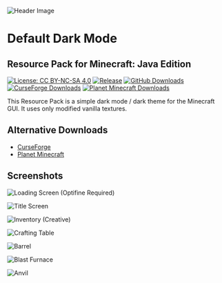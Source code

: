 ![Header Image](https://i.imgur.com/B6QUUPV.png)

# Default Dark Mode
## Resource Pack for Minecraft: Java Edition

[![License: CC BY-NC-SA 4.0](https://img.shields.io/badge/License-CC%20BY--NC--SA%204.0-brightgreen.svg)](https://creativecommons.org/licenses/by-nc-sa/4.0/)
[![Release](https://img.shields.io/github/v/release/xnebulr/Minecraft-Default-Dark-Mode?label=Release&color=brightgreen&cacheSeconds=3600)](https://github.com/xnebulr/Minecraft-Default-Dark-Mode/releases/latest)
[![GitHub Downloads](https://img.shields.io/github/downloads/xnebulr/Minecraft-Default-Dark-Mode/total?label=Downloads&logo=github&cacheSeconds=3600)](https://github.com/xnebulr/Minecraft-Default-Dark-Mode/releases)
[![CurseForge Downloads](https://img.shields.io/endpoint?url=https://api.darkomizer.com/shields/downloads/curseforge)](https://www.curseforge.com/minecraft/texture-packs/default-dark-mode/files)
[![Planet Minecraft Downloads](https://img.shields.io/endpoint?url=https://api.darkomizer.com/shields/downloads/planetminecraft)](https://www.planetminecraft.com/texture-pack/default-dark-mode)

This Resource Pack is a simple dark mode / dark theme for the Minecraft GUI. It uses only modified vanilla textures.

## Alternative Downloads

* [CurseForge](https://www.curseforge.com/minecraft/texture-packs/default-dark-mode)
* [Planet Minecraft](https://www.planetminecraft.com/texture_pack/default-dark-mode/)

## Screenshots

![Loading Screen (Optifine Required)](https://i.imgur.com/8Vj5gZA.png)

![Title Screen](https://i.imgur.com/0Lff7hm.png)

![Inventory (Creative)](https://i.imgur.com/zxX9jSZ.png)

![Crafting Table](https://i.imgur.com/lvWLw8d.png)

![Barrel](https://i.imgur.com/sFfUd8F.png)

![Blast Furnace](https://i.imgur.com/JtrKvpr.png)

![Anvil](https://i.imgur.com/ekJcTKB.png)